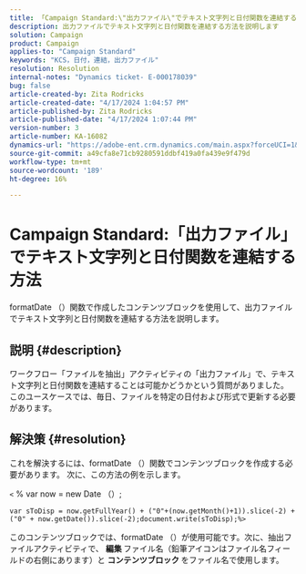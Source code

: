 ```yaml
---
title: 「Campaign Standard:\"出力ファイル\"でテキスト文字列と日付関数を連結する方法」
description: 出力ファイルでテキスト文字列と日付関数を連結する方法を説明します
solution: Campaign
product: Campaign
applies-to: "Campaign Standard"
keywords: "KCS，日付，連結，出力ファイル"
resolution: Resolution
internal-notes: "Dynamics ticket- E-000178039"
bug: false
article-created-by: Zita Rodricks
article-created-date: "4/17/2024 1:04:57 PM"
article-published-by: Zita Rodricks
article-published-date: "4/17/2024 1:07:44 PM"
version-number: 3
article-number: KA-16082
dynamics-url: "https://adobe-ent.crm.dynamics.com/main.aspx?forceUCI=1&pagetype=entityrecord&etn=knowledgearticle&id=32b2de13-bbfc-ee11-a1ff-6045bd0065b6"
source-git-commit: a49cfa8e71cb9280591ddbf419a0fa439e9f479d
workflow-type: tm+mt
source-wordcount: '189'
ht-degree: 16%

---
```


# Campaign Standard:「出力ファイル」でテキスト文字列と日付関数を連結する方法


formatDate （）関数で作成したコンテンツブロックを使用して、出力ファイルでテキスト文字列と日付関数を連結する方法を説明します。

## 説明 {#description}


ワークフロー「ファイルを抽出」アクティビティの「出力ファイル」で、テキスト文字列と日付関数を連結することは可能かどうかという質問がありました。 このユースケースでは、毎日、ファイルを特定の日付および形式で更新する必要があります。


## 解決策 {#resolution}


これを解決するには、formatDate （）関数でコンテンツブロックを作成する必要があります。 次に、この方法の例を示します。

`<` % var now = new Date （）;


```
var sToDisp = now.getFullYear() + ("0"+(now.getMonth()+1)).slice(-2) + ("0" + now.getDate()).slice(-2);document.write(sToDisp);%>
```


このコンテンツブロックでは、formatDate （）が使用可能です。次に、抽出ファイルアクティビティで、 <b>編集 </b>ファイル名（鉛筆アイコンはファイル名フィールドの右側にあります）と <b>コンテンツブロック </b>をファイル名で使用します。
